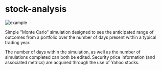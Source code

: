 # stock-analysis
![example](https://github.com/mccoleman75225/stock-analysis/blob/master/example.png)

Simple "Monte Carlo" simulation designed to see the anticipated range of outcomes from a portfolio over the number of days present within a typical trading year. 

The number of days within the simulation, as well as the number of simulations completed can both be edited. Security price information (and associated metrics) are acquired through the use of Yahoo stocks.